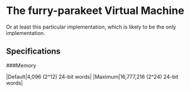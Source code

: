 The furry-parakeet Virtual Machine
==================================

Or at least this particular implementation, which is likely to be the only implementation.

Specifications
--------------

###Memory

|Default|4,096 (2^12) 24-bit words|
|Maximum|16,777,216 (2^24) 24-bit words|
